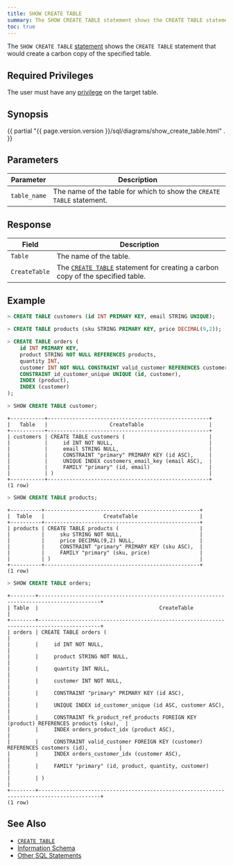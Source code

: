```yaml
---
title: SHOW CREATE TABLE
summary: The SHOW CREATE TABLE statement shows the CREATE TABLE statement that would create a carbon copy of the specified table.
toc: true
---
```


The `SHOW CREATE TABLE` [statement](sql-statements.html) shows the `CREATE TABLE` statement that would create a carbon copy of the specified table.


## Required Privileges

The user must have any [privilege](privileges.html) on the target table.

## Synopsis

{{ partial "{{ page.version.version }}/sql/diagrams/show_create_table.html" . }}

## Parameters

Parameter | Description
----------|------------
`table_name` | The name of the table for which to show the `CREATE TABLE` statement.

## Response

Field | Description
------|------------
`Table` | The name of the table.
`CreateTable` | The [`CREATE TABLE`](create-table.html) statement for creating a carbon copy of the specified table.

## Example

~~~ sql
> CREATE TABLE customers (id INT PRIMARY KEY, email STRING UNIQUE);
~~~

~~~ sql
> CREATE TABLE products (sku STRING PRIMARY KEY, price DECIMAL(9,2));
~~~

~~~ sql
> CREATE TABLE orders (
    id INT PRIMARY KEY,
    product STRING NOT NULL REFERENCES products,
    quantity INT,
    customer INT NOT NULL CONSTRAINT valid_customer REFERENCES customers (id),
    CONSTRAINT id_customer_unique UNIQUE (id, customer),
    INDEX (product),
    INDEX (customer)
);
~~~

~~~ sql
> SHOW CREATE TABLE customer;
~~~


~~~
+-----------+----------------------------------------------------+
|   Table   |                    CreateTable                     |
+-----------+----------------------------------------------------+
| customers | CREATE TABLE customers (                           |
|           |     id INT NOT NULL,                               |
|           |     email STRING NULL,                             |
|           |     CONSTRAINT "primary" PRIMARY KEY (id ASC),     |
|           |     UNIQUE INDEX customers_email_key (email ASC),  |
|           |     FAMILY "primary" (id, email)                   |
|           | )                                                  |
+-----------+----------------------------------------------------+
(1 row)
~~~

~~~ sql
> SHOW CREATE TABLE products;
~~~

~~~
+----------+--------------------------------------------------+
|  Table   |                   CreateTable                    |
+----------+--------------------------------------------------+
| products | CREATE TABLE products (                          |
|          |     sku STRING NOT NULL,                         |
|          |     price DECIMAL(9,2) NULL,                     |
|          |     CONSTRAINT "primary" PRIMARY KEY (sku ASC),  |
|          |     FAMILY "primary" (sku, price)                |
|          | )                                                |
+----------+--------------------------------------------------+
(1 row)
~~~

~~~ sql
> SHOW CREATE TABLE orders;
~~~

~~~
+--------+------------------------------------------------------------------------------------------+
| Table  |                                       CreateTable                                        |
+--------+------------------------------------------------------------------------------------------+
| orders | CREATE TABLE orders (                                                                    |
|        |     id INT NOT NULL,                                                                     |
|        |     product STRING NOT NULL,                                                             |
|        |     quantity INT NULL,                                                                   |
|        |     customer INT NOT NULL,                                                               |
|        |     CONSTRAINT "primary" PRIMARY KEY (id ASC),                                           |
|        |     UNIQUE INDEX id_customer_unique (id ASC, customer ASC),                              |
|        |     CONSTRAINT fk_product_ref_products FOREIGN KEY (product) REFERENCES products (sku),  |
|        |     INDEX orders_product_idx (product ASC),                                              |
|        |     CONSTRAINT valid_customer FOREIGN KEY (customer) REFERENCES customers (id),          |
|        |     INDEX orders_customer_idx (customer ASC),                                            |
|        |     FAMILY "primary" (id, product, quantity, customer)                                   |
|        | )                                                                                        |
+--------+------------------------------------------------------------------------------------------+
(1 row)
~~~

## See Also

- [`CREATE TABLE`](create-table.html)
- [Information Schema](information-schema.html)
- [Other SQL Statements](sql-statements.html)
